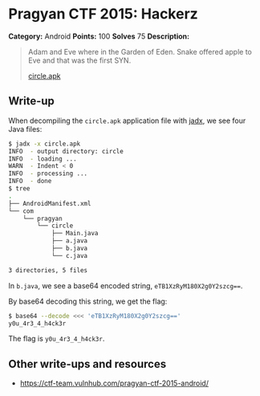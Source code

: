 # Pragyan CTF 2015: Hackerz

**Category:** Android
**Points:** 100
**Solves** 75
**Description:**

> Adam and Eve where in the Garden of Eden. Snake offered apple to Eve and that was the first SYN.
>
> [circle.apk](circle.apk)

## Write-up

When decompiling the `circle.apk` application file with [jadx](https://github.com/skylot/jadx), we see four Java files:

```bash
$ jadx -x circle.apk
INFO  - output directory: circle
INFO  - loading ...
WARN  - Indent < 0
INFO  - processing ...
INFO  - done
$ tree
.
├── AndroidManifest.xml
└── com
	└── pragyan
		└── circle
			├── Main.java
			├── a.java
			├── b.java
			└── c.java

3 directories, 5 files
```

In `b.java`, we see a base64 encoded string, `eTB1XzRyM180X2g0Y2szcg==`.

By base64 decoding this string, we get the flag:

```bash
$ base64 --decode <<< 'eTB1XzRyM180X2g0Y2szcg=='
y0u_4r3_4_h4ck3r
```

The flag is `y0u_4r3_4_h4ck3r`.

## Other write-ups and resources

* <https://ctf-team.vulnhub.com/pragyan-ctf-2015-android/>
